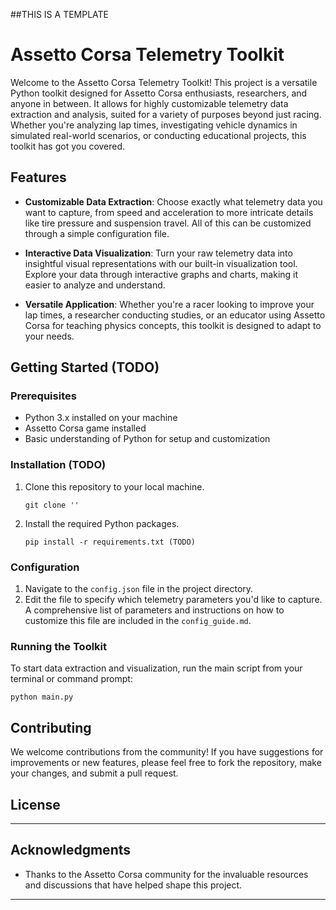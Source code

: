 ##THIS IS A TEMPLATE

# Assetto Corsa Telemetry Toolkit

Welcome to the Assetto Corsa Telemetry Toolkit! This project is a versatile Python toolkit designed for Assetto Corsa enthusiasts, researchers, and anyone in between. It allows for highly customizable telemetry data extraction and analysis, suited for a variety of purposes beyond just racing. Whether you're analyzing lap times, investigating vehicle dynamics in simulated real-world scenarios, or conducting educational projects, this toolkit has got you covered.

## Features

- **Customizable Data Extraction**: Choose exactly what telemetry data you want to capture, from speed and acceleration to more intricate details like tire pressure and suspension travel. All of this can be customized through a simple configuration file.

- **Interactive Data Visualization**: Turn your raw telemetry data into insightful visual representations with our built-in visualization tool. Explore your data through interactive graphs and charts, making it easier to analyze and understand.

- **Versatile Application**: Whether you're a racer looking to improve your lap times, a researcher conducting studies, or an educator using Assetto Corsa for teaching physics concepts, this toolkit is designed to adapt to your needs.

## Getting Started (TODO)

### Prerequisites

- Python 3.x installed on your machine
- Assetto Corsa game installed
- Basic understanding of Python for setup and customization

### Installation (TODO)

1. Clone this repository to your local machine.
   ```
   git clone ''
   ```
2. Install the required Python packages.
   ```
   pip install -r requirements.txt (TODO)
   ```

### Configuration

1. Navigate to the `config.json` file in the project directory.
2. Edit the file to specify which telemetry parameters you'd like to capture. A comprehensive list of parameters and instructions on how to customize this file are included in the `config_guide.md`.

### Running the Toolkit

To start data extraction and visualization, run the main script from your terminal or command prompt:
```
python main.py
```

## Contributing

We welcome contributions from the community! If you have suggestions for improvements or new features, please feel free to fork the repository, make your changes, and submit a pull request.

## License

---

## Acknowledgments

- Thanks to the Assetto Corsa community for the invaluable resources and discussions that have helped shape this project.
--------------------
